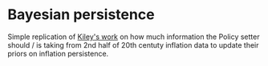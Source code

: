# Bayesian persistence

Simple replication of [Kiley's work](https://www.federalreserve.gov/econres/notes/feds-notes/a-bayesian-update-on-inflation-and-inflation-persistence-20230707.html) on how much information the Policy setter should / is taking from 2nd half of 20th centuty inflation data to update their priors on inflation persistence.